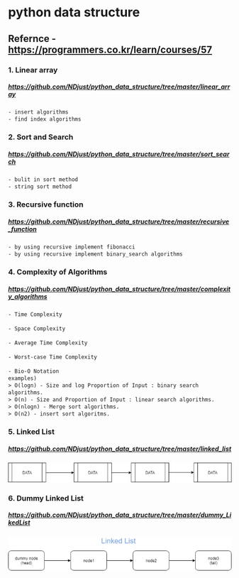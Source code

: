 # python data structure

## Refernce - https://programmers.co.kr/learn/courses/57

### 1. Linear array

##### https://github.com/NDjust/python_data_structure/tree/master/linear_array

    - insert algorithms 
    - find index algorithms

### 2. Sort and Search

##### https://github.com/NDjust/python_data_structure/tree/master/sort_search

    - bulit in sort method
    - string sort method
### 3. Recursive function

##### https://github.com/NDjust/python_data_structure/tree/master/recursive_function


    - by using recursive implement fibonacci
    - by using recursive implement binary_search algorithms

### 4. Complexity of Algorithms

##### https://github.com/NDjust/python_data_structure/tree/master/complexity_algorithms

    - Time Complexity

    - Space Complexity

    - Average Time Complexity

    - Worst-case Time Complexity

    - Bio-O Notation
    examples)
    > O(logn) - Size and log Proportion of Input : binary search algorithms.
    > O(n) - Size and Proportion of Input : linear search algorithms.
    > O(nlogn) - Merge sort algorithms.
    > O(n2) - insert sort algoritms.

### 5. Linked List

##### https://github.com/NDjust/python_data_structure/tree/master/linked_list

![LinkedList](./image/LinkedList.png)

### 6. Dummy Linked List

##### https://github.com/NDjust/python_data_structure/tree/master/dummy_LikedList

![Dummy_LinkedList](./image/dummy_likedlist.png)